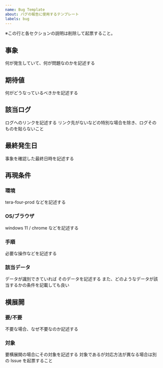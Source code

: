 ```yaml
---
name: Bug Template
about: バグの報告に使用するテンプレート
labels: bug
---
```


※この行と各セクションの説明は削除して起票すること。

## 事象

何が発生していて、何が問題なのかを記述する

## 期待値

何がどうなっているべきかを記述する

## 該当ログ

ログへのリンクを記述する
リンク先がないなどの特別な場合を除き、ログそのものを貼らないこと

## 最終発生日

事象を確認した最終日時を記述する

## 再現条件

### 環境

tera-four-prod などを記述する

### OS/ブラウザ

windows 11 / chrome などを記述する

### 手順

必要な操作などを記述する

### 該当データ

データが識別できていれば そのデータを記述する
また、どのようなデータが該当するかの条件を記載しても良い

## 横展開

### 要/不要

不要な場合、なぜ不要なのか記述する

### 対象

要横展開の場合にその対象を記述する
対象であるが対応方法が異なる場合は別の Issue を起票すること
